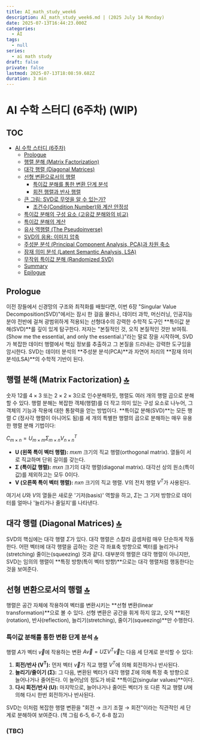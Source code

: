 ```yaml
---
title: AI_math_study_week6
description: AI_math_study_week6.md | (2025 July 14 Monday)
date: 2025-07-13T16:44:23.000Z
categories:
  - AI
tags:
  - null
series:
  - ai math study
draft: false
private: false
lastmod: 2025-07-13T18:08:59.682Z
duration: 3 min
---
```


# AI 수학 스터디 (6주차) (WIP)

## TOC
- [AI 수학 스터디 (6주차)](#ai-수학-스터디-6주차)
  - [Prologue](#prologue)
  - [행렬 분해 (Matrix Factorization)](#h2-1)
  - [대각 행렬 (Diagonal Matrices)](#h2-2)
  - [선형 변환으로서의 행렬](#h2-3)
    - [특이값 분해를 통한 변환 단계 분석](#h2-3-1)
    - [회전 행렬과 반사 행렬](#h2-3-2)
  - [큰 그림: SVD로 무엇을 알 수 있는가?](#h2-4)
    - [조건수(Condition Number)와 계산 안정성](#h2-4-1)
  - [특이값 분해의 구성 요소 (고유값 분해와의 비교)](#h2-5)
  - [특이값 분해의 계산](#h2-6)
  - [유사 역행렬 (The Pseudoinverse)](#h2-7)
  - [SVD의 응용: 이미지 압축](#h2-8)
  - [주성분 분석 (Principal Component Analysis, PCA)과 차원 축소](#h2-9)
  - [잠재 의미 분석 (Latent Semantic Analysis, LSA)](#h2-10)
  - [무작위 특이값 분해 (Randomized SVD)](#h2-11)
  - [Summary](#summary)
  - [Epilogue](#epilogue)

## Prologue
이전 장들에서 신경망의 구조와 최적화를 배웠다면, 이번 6장 "Singular Value Decomposition(SVD)"에서는 잠시 한 걸음 물러나, 데이터 과학, 머신러닝, 인공지능 분야 전반에 걸쳐 광범위하게 적용되는 선형대수의 강력한 수학적 도구인 **특이값 분해(SVD)**를 깊이 있게 탐구한다. 저자는 "본질적인 것, 오직 본질적인 것만 보여줘.(Show me the essential, and only the essential.)"라는 말로 장을 시작하며, SVD가 복잡한 데이터 행렬에서 핵심 정보를 추출하고 그 본질을 드러내는 강력한 도구임을 암시한다. SVD는 데이터 분석의 **주성분 분석(PCA)**과 자연어 처리의 **잠재 의미 분석(LSA)**의 수학적 기반이 된다.

## 행렬 분해 (Matrix Factorization) [🔝](#toc) <a id="h2-1"></a>
숫자 12를 $4 × 3$ 또는 $2 × 2 × 3$으로 인수분해하듯, 행렬도 여러 개의 행렬 곱으로 분해할 수 있다. 행렬 분해는 복잡한 객체(행렬)를 더 작고 의미 있는 구성 요소로 나누어, 그 객체의 기능과 작용에 대한 통찰력을 얻는 방법이다.
**특이값 분해(SVD)**는 모든 행렬 $C$ (정사각 행렬이 아니어도 됨)를 세 개의 특별한 행렬의 곱으로 분해하는 매우 유용한 행렬 분해 기법이다:

$C_{m×n} = U_{m×m} Σ_{m×n} V_{n×n}^T$

*   **U (왼쪽 특이 벡터 행렬):** $m x m$ 크기의 직교 행렬(orthogonal matrix). 열들이 서로 직교하며 단위 길이를 갖는다.
*   **Σ (특이값 행렬):** $m x n$ 크기의 대각 행렬(diagonal matrix). 대각선 상의 원소(특이값)를 제외하고는 모두 0이다.
*   **V (오른쪽 특이 벡터 행렬):** $n x n$ 크기의 직교 행렬. V의 전치 행렬 $V^T$가 사용된다.

여기서 $U$와 $V$의 열들은 새로운 '기저(basis)' 역할을 하고, $Σ$는 그 기저 방향으로 데이터를 얼마나 '늘리거나 줄일지'를 나타낸다.

## 대각 행렬 (Diagonal Matrices) [🔝](#toc) <a id="h2-2"></a>
SVD의 핵심에는 대각 행렬 $Σ$가 있다. 대각 행렬은 스칼라 곱셈처럼 매우 단순하게 작동한다. 어떤 벡터에 대각 행렬을 곱하는 것은 각 좌표축 방향으로 벡터를 늘리거나(stretching) 줄이는(squeezing) 것과 같다. 대부분의 행렬은 대각 행렬이 아니지만, SVD는 임의의 행렬이 **특정 방향(특이 벡터 방향)**으로는 대각 행렬처럼 행동한다는 것을 보여준다.

## 선형 변환으로서의 행렬 [🔝](#toc) <a id="h2-3"></a>
행렬은 공간 자체에 작용하여 벡터를 변환시키는 **선형 변환(linear transformation)**으로 볼 수 있다. 선형 변환은 공간을 휘게 하지 않고, 오직 **회전(rotation), 반사(reflection), 늘리기(stretching), 줄이기(squeezing)**만 수행한다.

### 특이값 분해를 통한 변환 단계 분석 [🔝](#toc) <a id="h2-3-1"></a>
행렬 $A$가 벡터 $\vec{v}$에 작용하는 변환 $A \vec{v} = U Σ V^T \vec{v}$는 다음 세 단계로 분석할 수 있다:
1.  **회전/반사 (V<sup>T</sup>):** 먼저 벡터 $\vec{v}$가 직교 행렬 $V^T$에 의해 회전하거나 반사된다.
2.  **늘리기/줄이기 (Σ):** 그 다음, 변환된 벡터가 대각 행렬 $Σ$에 의해 특정 축 방향으로 늘어나거나 줄어든다. 이 늘어남의 정도가 바로 **특이값(singular values)**이다.
3.  **다시 회전/반사 (U):** 마지막으로, 늘어나거나 줄어든 벡터가 또 다른 직교 행렬 $U$에 의해 다시 한번 회전하거나 반사된다.

SVD는 이처럼 복잡한 행렬 변환을 "회전 → 크기 조절 → 회전"이라는 직관적인 세 단계로 분해하여 보여준다.
(책 그림 6-5, 6-7, 6-8 참고)

### (TBC)
